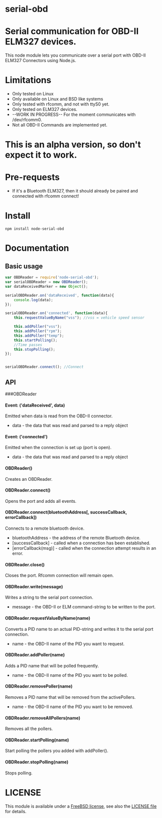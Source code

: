 serial-obd
===============

# Serial communication for OBD-II ELM327 devices.
This node module lets you communicate over a serial port with OBD-II ELM327 Connectors using Node.js.
# Limitations
* Only tested on Linux
* Only available on Linux and BSD like systems
* Only tested with rfcomm, and not with ttyS0 yet.
* Only tested on ELM327 devices.
* --WORK IN PROGRESS-- For the moment communicates with /dev/rfcomm0.
* Not all OBD-II Commands are implemented yet.


# This is an alpha version, so don't expect it to work.

# Pre-requests
* If it's a Bluetooth ELM327, then it should already be paired and connected with rfcomm connect!
# Install
`npm install node-serial-obd`
# Documentation
## Basic usage

```javascript
var OBDReader = require('node-serial-obd');
var serialOBDReader = new OBDReader();
var dataReceivedMarker = new Object();

serialOBDReader.on('dataReceived', function(data){
    console.log(data);
});

serialOBDReader.on('connected', function(data){
    this.requestValueByName("vss"); //vss = vehicle speed sensor

    this.addPoller("vss");
    this.addPoller("rpm");
    this.addPoller("temp");
    this.startPolling();
    //Time passes
    this.stopPolling();
});


serialOBDReader.connect(); //Connect
```
## API

###OBDReader

#### Event: ('dataReceived', data)

Emitted when data is read from the OBD-II connector.

* data - the data that was read and parsed to a reply object

#### Event: ('connected')

Emitted when the connection is set up (port is open).

* data - the data that was read and parsed to a reply object

#### OBDReader()

Creates an OBDReader.

#### OBDReader.connect()

Opens the port and adds all events.

#### OBDReader.connect(bluetoothAddress[, successCallback, errorCallback])

Connects to a remote bluetooth device.

* bluetoothAddress - the address of the remote Bluetooth device.
* [successCallback] - called when a connection has been established.
* [errorCallback(msg)] - called when the connection attempt results in an error.

#### OBDReader.close()

Closes the port. Rfcomm connection will remain open.

#### OBDReader.write(message)

Writes a string to the serial port connection.

* message - the OBD-II or ELM command-string to be written to the port.

#### OBDReader.requestValueByName(name)

Converts a PID name to an actual PID-string and writes it to the serial port connection.

* name - the OBD-II name of the PID you want to request.

#### OBDReader.addPoller(name)

Adds a PID name that will be polled frequently.

* name - the OBD-II name of the PID you want to be polled.

#### OBDReader.removePoller(name)

Removes a PID name that will be removed from the activePollers.

* name - the OBD-II name of the PID you want to be removed.

#### OBDReader.removeAllPollers(name)

Removes all the pollers.

#### OBDReader.startPolling(name)

Start polling the pollers you added with addPoller().

#### OBDReader.stopPolling(name)

Stops polling.

# LICENSE

This module is available under a [FreeBSD license](http://opensource.org/licenses/BSD-2-Clause), see also the [LICENSE file](https://raw.github.com/eelcocramer/node-bluetooth-serial-port/master/LICENSE) for details.




